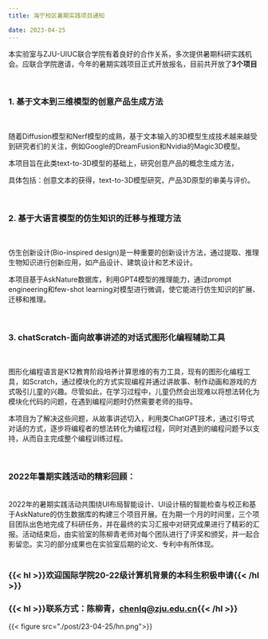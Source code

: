 ```yaml
---
title: 海宁校区暑期实践项目通知

date: 2023-04-25
---
```



本实验室与ZJU-UIUC联合学院有着良好的合作关系，多次提供暑期科研实践机会。应联合学院邀请，今年的暑期实践项目正式开放报名，目前共开放了**3个项目**

<!--more-->

<br>


### 1. 基于文本到三维模型的创意产品生成方法

<br>

随着Diffusion模型和Nerf模型的成熟，基于文本输入的3D模型生成技术越来越受到研究者们的关注，例如Google的DreamFusion和Nvidia的Magic3D模型。

本项目旨在此类text-to-3D模型的基础上，研究创意产品的概念生成方法，

具体包括：创意文本的获得，text-to-3D模型研究，产品3D原型的审美与评价。


<br>

### 2. 基于大语言模型的仿生知识的迁移与推理方法

<br>

仿生创新设计(Bio-inspired design)是一种重要的创新设计方法，通过提取、推理生物知识进行创新应用，如产品设计、建筑设计和艺术设计。

本项目基于AskNature数据库，利用GPT4模型的推理能力，通过prompt engineering和few-shot learning对模型进行微调，使它能进行仿生知识的扩展、迁移和推理。


<br>

### 3. chatScratch-面向故事讲述的对话式图形化编程辅助工具

<br>

图形化编程语言是K12教育阶段培养计算思维的有力工具，现有的图形化编程工具，如Scratch，通过模块化的方式实现编程并通过讲故事、制作动画和游戏的方式吸引儿童的兴趣。尽管如此，在学习过程中，儿童仍然会出现难以将想法转化为模块化代码的问题，在遇到编程问题时仍然需要老师的指导。

本项目为了解决这些问题，从故事讲述切入，利用类ChatGPT技术，通过引导式对话的方式，逐步将编程者的想法转化为编程过程，同时对遇到的编程问题予以支持，从而自主完成整个编程训练过程。


<br>

### 2022年暑期实践活动的精彩回顾：

<br>
2022年的暑期实践活动共围绕UI布局智能设计、UI设计稿的智能检查与校正和基于AskNature的仿生数据库的构建三个项目开展。在为期一个月的时间里，三个项目团队出色地完成了科研任务，并在最终的实习汇报中对研究成果进行了精彩的汇报。活动结束后，由实验室的陈柳青老师对每个团队进行了评奖和颁奖，并一起合影留恋。实习的部分成果也在实验室后期的论文、专利中有所体现。

<br>
<br>

 ### {{< hl >}}欢迎国际学院20-22级计算机背景的本科生积极申请{{< /hl >}}



 ### {{< hl >}}联系方式：陈柳青，chenlq@zju.edu.cn{{< /hl >}}



{{< figure src="./post/23-04-25/hn.png">}}



